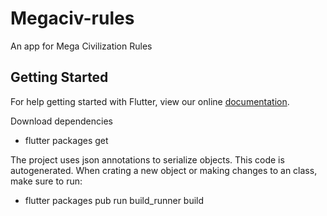 # Megaciv-rules

An app for Mega Civilization Rules

## Getting Started

For help getting started with Flutter, view our online
[documentation](https://flutter.io/).

Download dependencies

* flutter packages get

The project uses json annotations to serialize objects. This code is autogenerated.
When crating a new object or making changes to an class, make sure to run:

* flutter packages pub run build_runner build